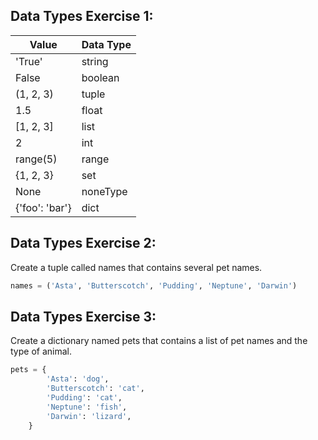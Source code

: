 ## Data Types Exercise 1:
| Value          | Data Type |
|----------------|-----------|
| 'True'         | string    |
| False          | boolean   |
| (1, 2, 3)      | tuple     |
| 1.5            | float     |
| [1, 2, 3]      | list      |
| 2              | int       |
| range(5)       | range     |
| {1, 2, 3}      | set       |
| None           | noneType  |
| {'foo': 'bar'} | dict      |

## Data Types Exercise 2:
Create a tuple called names that contains several pet names.
```python
names = ('Asta', 'Butterscotch', 'Pudding', 'Neptune', 'Darwin')
```

## Data Types Exercise 3:
Create a dictionary named pets that contains a list of pet names and the type of animal.
```python
pets = {
        'Asta': 'dog',
        'Butterscotch': 'cat',
        'Pudding': 'cat',
        'Neptune': 'fish',
        'Darwin': 'lizard',
    }
```